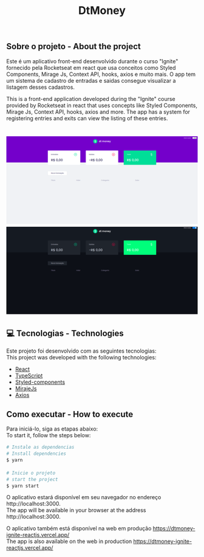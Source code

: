 <h1 align="center">
  <strong>DtMoney</strong>
</h1>
<br>

## Sobre o projeto - About the project

Este é um aplicativo front-end desenvolvido durante o curso "Ignite" fornecido pela Rocketseat em react que usa conceitos como Styled Components, Mirage Js, Context API, hooks, axios e muito mais. O app tem um sistema de cadastro de entradas e saidas consegue visualizar a listagem desses cadastros.


This is a front-end application developed during the "Ignite" course provided by Rocketseat in react that uses concepts like Styled Components, Mirage Js, Context API, hooks, axios and more. The app has a system for registering entries and exits can view the listing of these entries.



<h1 align="center" display="flex">
   <img src=".github/prototipo1.png">
   <img src=".github/prototipo2.png">
</h1>

## :computer: Tecnologias - Technologies 

Este projeto foi desenvolvido com as seguintes tecnologias:
<br>
This project was developed with the following technologies:

- [React](https://reactjs.org)
- [TypeScript](https://www.typescriptlang.org/)
- [Styled-components](https://styled-components.com/)
- [MirajeJs](https://miragejs.com/)
- [Axios](https://github.com/axios/axios)
  <br>

## Como executar - How to execute
Para iniciá-lo, siga as etapas abaixo:
<br>
To start it, follow the steps below:

```bash
# Instale as dependencias
# Install dependencies
$ yarn

# Inicie o projeto
# start the project
$ yarn start
```
O aplicativo estará disponível em seu navegador no endereço http://localhost:3000.
<br>
The app will be available in your browser at the address http://localhost:3000.


O aplicativo também está disponível na web em produção https://dtmoney-ignite-reactjs.vercel.app/
<br>
The app is also available on the web in production https://dtmoney-ignite-reactjs.vercel.app/

<br>


